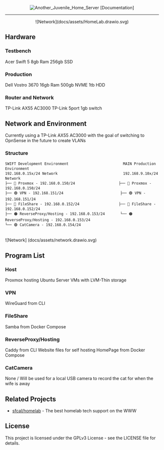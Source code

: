 <div align="center">
    <picture>
        <img width="700" height="200" alt="Another_Juvenile_Home_Server" src="https://github.com/user-attachments/assets/9dacd65e-2d37-4f58-95a1-5ea009c7ce2b" />
[Documentation]
</div>
        
[Documentation]: https://homelab.nolandonahue.org

---
<div align="center">
![Network](docs/assets/HomeLab.drawio.svg)
</div>

## Hardware

### Testbench

Acer Swift 5
8gb Ram
256gb SSD

### Production

Dell Vostro 3670
16gb Ram
500gb NVME
1tb HDD

### Router and Network

TP-Link AX55 AC3000
TP-Link 5port 1gb switch

## Network and Environment

Currently using a TP-Link AX55 AC3000 with the goal of switching to OpnSense in the future to create VLANs

### Structure
```
SWIFT Development Environment                         MAIN Production Environment
192.168.0.15x/24 Network                              192.168.9.10x/24 Network
├── 🔵 Proxmox - 192.168.0.150/24                    ├── 🔵 Proxmox - 192.168.0.150/24
├── 🟢 VPN - 192.168.151/24                          ├── 🟢 VPN - 192.168.151/24  
├── 🔴 FileShare - 192.168.0.152/24                  ├── 🔴 FileShare - 192.168.0.152/24 
├── 🟠 ReverseProxy/Hosting - 192.168.0.153/24       └── 🟠 ReverseProxy/Hosting - 192.168.0.153/24 
└── 🟣 CatCamera - 192.168.0.154/24
    
```
![Network] (docs/assets/network.drawio.svg)

## Program List

### Host
Proxmox hosting Ubuntu Server VMs with LVM-Thin storage

### VPN
WireGuard from CLI

### FileShare
Samba from Docker Compose

### ReverseProxy/Hosting
Caddy from CLI
Website files for self hosting
HomePage from Docker Compose

### CatCamera
None / Will be used for a local USB camera to record the cat for when the wife is away

## Related Projects
- [sfcal/homelab](https://github.comsfcal/homelab) - The best homelab tech support on the WWW

## License

This project is licensed under the GPLv3 License - see the LICENSE file for details.
